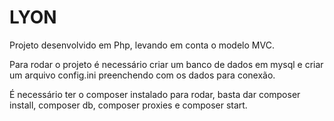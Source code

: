 # LYON #
Projeto desenvolvido em Php, levando em conta o modelo MVC.

Para rodar o projeto é necessário criar um banco de dados em mysql e criar um arquivo config.ini preenchendo com os dados para conexão.

É necessário ter o composer instalado para rodar, basta dar composer install, composer db, composer proxies e composer start.
